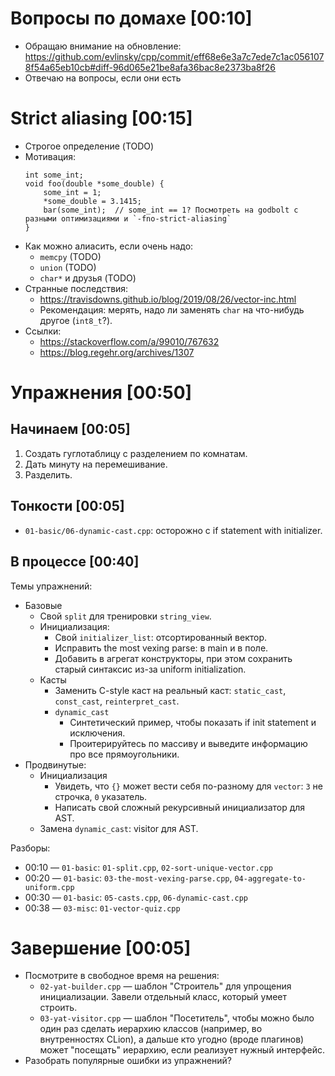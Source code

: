 # Вопросы по домахе [00:10]
* Обращаю внимание на обновление: https://github.com/evlinsky/cpp/commit/eff68e6e3a7c7ede7c1ac0561078f54a65eb10cb#diff-96d065e21be8afa36bac8e2373ba8f26
* Отвечаю на вопросы, если они есть

# Strict aliasing [00:15]
* Строгое определение (TODO)
* Мотивация:
  ```
  int some_int;
  void foo(double *some_double) {
      some_int = 1;
      *some_double = 3.1415;
      bar(some_int);  // some_int == 1? Посмотреть на godbolt с разными оптимизациями и `-fno-strict-aliasing`
  }
  ```
* Как можно алиасить, если очень надо:
  * `memcpy` (TODO)
  * `union` (TODO)
  * `char*` и друзья (TODO)
* Странные последствия:
  * https://travisdowns.github.io/blog/2019/08/26/vector-inc.html
  * Рекомендация: мерять, надо ли заменять `char` на что-нибудь другое (`int8_t`?).
* Ссылки:
  * https://stackoverflow.com/a/99010/767632
  * https://blog.regehr.org/archives/1307

# Упражнения [00:50]
## Начинаем [00:05]
1. Создать гуглотаблицу с разделением по комнатам.
2. Дать минуту на перемешивание.
3. Разделить.

## Тонкости [00:05]
* `01-basic/06-dynamic-cast.cpp`: осторожно с if statement with initializer.

## В процессе [00:40]
Темы упражнений:

* Базовые
  * Свой `split` для тренировки `string_view`.
  * Инициализация:
    * Свой `initializer_list`: отсортированный вектор.
    * Исправить the most vexing parse: в main и в поле.
    * Добавить в агрегат конструкторы, при этом сохранить старый синтаксис из-за uniform initialization.
  * Касты
    * Заменить C-style каст на реальный каст: `static_cast`, `const_cast`, `reinterpret_cast`.
    * `dynamic_cast`
      * Синтетический пример, чтобы показать if init statement и исключения.
      * Проитерируйтесь по массиву и выведите информацию про все прямоугольники.
* Продвинутые:
  * Инициализация
    * Увидеть, что `{}` может вести себя по-разному для `vector`: `3` не строчка, `0` указатель.
    * Написать свой сложный рекурсивный инициализатор для AST.
  * Замена `dynamic_cast`: visitor для AST.

Разборы:

* 00:10 — `01-basic`: `01-split.cpp`, `02-sort-unique-vector.cpp`
* 00:20 — `01-basic`: `03-the-most-vexing-parse.cpp`, `04-aggregate-to-uniform.cpp`
* 00:30 — `01-basic`: `05-casts.cpp`, `06-dynamic-cast.cpp`
* 00:38 — `03-misc`: `01-vector-quiz.cpp`

# Завершение [00:05]
* Посмотрите в свободное время на решения:
  * `02-yat-builder.cpp` — шаблон "Строитель" для упрощения инициализации. Завели отдельный класс, который умеет строить.
  * `03-yat-visitor.cpp` — шаблон "Посетитель", чтобы можно было один раз сделать иерархию классов
    (например, во внутренностях CLion), а дальше кто угодно (вроде плагинов) может "посещать"
    иерархию, если реализует нужный интерфейс.
* Разобрать популярные ошибки из упражнений?
